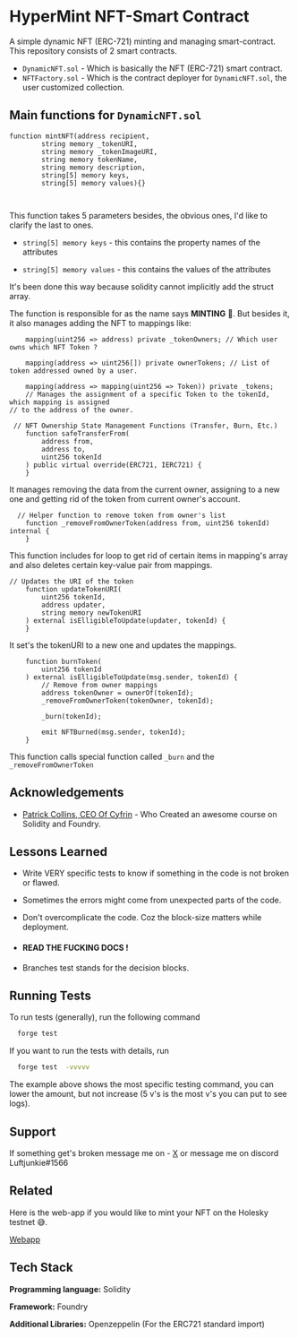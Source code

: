 
# HyperMint NFT-Smart Contract

A simple dynamic NFT (ERC-721) minting and managing smart-contract. This repository consists of 
2 smart contracts.
- `DynamicNFT.sol` - Which is basically the NFT (ERC-721) smart contract.
- `NFTFactory.sol` - Which is the contract deployer for `DynamicNFT.sol`, the user customized collection.



## Main functions for `DynamicNFT.sol`

```solidity
function mintNFT(address recipient,
        string memory _tokenURI,
        string memory _tokenImageURI,
        string memory tokenName,
        string memory description,
        string[5] memory keys,
        string[5] memory values){}



```
This function takes 5 parameters besides, the obvious ones, I'd like to clarify the last to ones. 

- `string[5] memory keys` - this contains the property names of the attributes

- `string[5] memory values` - this contains the values of the attributes

It's been done this way because solidity cannot implicitly add the struct array.

The function is responsible for as the name says **MINTING** 🤯. But besides it, it also manages adding the NFT to mappings like:
```solidity
    mapping(uint256 => address) private _tokenOwners; // Which user owns which NFT Token ?

    mapping(address => uint256[]) private ownerTokens; // List of token addressed owned by a user.

    mapping(address => mapping(uint256 => Token)) private _tokens; 
    // Manages the assignment of a specific Token to the tokenId, which mapping is assigned
// to the address of the owner.
```

```solidity
 // NFT Ownership State Management Functions (Transfer, Burn, Etc.)
    function safeTransferFrom(
        address from,
        address to,
        uint256 tokenId
    ) public virtual override(ERC721, IERC721) {
    }
```
It manages removing the data from the current owner, assigning to a new one and getting rid of the token from current owner's account.

```solidity
  // Helper function to remove token from owner's list
    function _removeFromOwnerToken(address from, uint256 tokenId) internal {
    }
```
This function includes for loop to get rid of certain items in mapping's array and also deletes certain key-value pair from mappings.
```solidity
// Updates the URI of the token
    function updateTokenURI(
        uint256 tokenId,
        address updater,
        string memory newTokenURI
    ) external isElligibleToUpdate(updater, tokenId) {
    }
```
It set's the tokenURI to a new one and updates the mappings.

```solidity
    function burnToken(
        uint256 tokenId
    ) external isElligibleToUpdate(msg.sender, tokenId) {
        // Remove from owner mappings
        address tokenOwner = ownerOf(tokenId);
        _removeFromOwnerToken(tokenOwner, tokenId);

        _burn(tokenId);

        emit NFTBurned(msg.sender, tokenId);
    }
```
This function calls special function called `_burn` and the `_removeFromOwnerToken`






## Acknowledgements

  - [Patrick Collins, CEO Of Cyfrin](https://github.com/patrickalphac) - Who Created an awesome course on Solidity and Foundry.

## Lessons Learned

- Write VERY specific tests to know if something in the code is not broken or flawed.

- Sometimes the errors might come from unexpected parts of the code.

- Don't overcomplicate the code. Coz the block-size matters while deployment.

- ####  READ THE FUCKING DOCS !

- Branches test stands for the decision blocks.
## Running Tests

To run tests (generally), run the following command

```bash
  forge test 
```
If you want to run the tests with details, run

```bash
  forge test  -vvvvv
```

The example above shows the most specific testing command, you can lower the amount, but not increase (5 v's is the most v's you can put to see logs).

## Support

If something get's broken message me on - [X](https://x.com/luftjunkie) or message me on discord Luftjunkie#1566

## Related

Here is the web-app if you would like to mint your NFT on the Holesky testnet 😅.

[Webapp](https://github.com/Luftjunkie19/HyperMint)


## Tech Stack

**Programming language:** Solidity

**Framework:** Foundry

**Additional Libraries:** Openzeppelin (For the ERC721 standard import)

